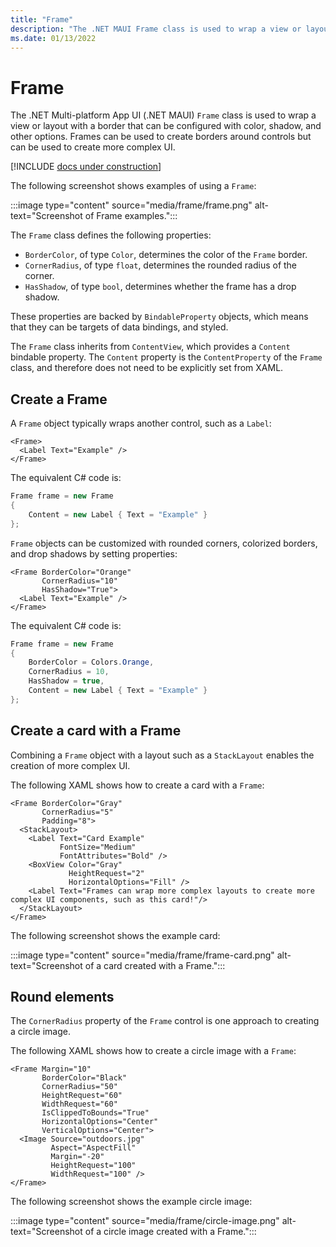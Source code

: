 ```yaml
---
title: "Frame"
description: "The .NET MAUI Frame class is used to wrap a view or layout with a border that can be configured with color, shadow, and other options."
ms.date: 01/13/2022
---
```


# Frame

The .NET Multi-platform App UI (.NET MAUI) `Frame` class is used to wrap a view or layout with a border that can be configured with color, shadow, and other options. Frames can be used to create borders around controls but can be used to create more complex UI.

[!INCLUDE [docs under construction](~/includes/preview-note.md)]

The following screenshot shows examples of using a `Frame`:

:::image type="content" source="media/frame/frame.png" alt-text="Screenshot of Frame examples.":::

The `Frame` class defines the following properties:

- `BorderColor`, of type `Color`, determines the color of the `Frame` border.
- `CornerRadius`, of type `float`, determines the rounded radius of the corner.
- `HasShadow`, of type `bool`, determines whether the frame has a drop shadow.

These properties are backed by `BindableProperty` objects, which means that they can be targets of data bindings, and styled.

The `Frame` class inherits from `ContentView`, which provides a `Content` bindable property. The `Content` property is the `ContentProperty` of the `Frame` class, and therefore does not need to be explicitly set from XAML.

## Create a Frame

A `Frame` object typically wraps another control, such as a `Label`:

```xaml
<Frame>
  <Label Text="Example" />
</Frame>
```

The equivalent C# code is:

```csharp
Frame frame = new Frame
{
    Content = new Label { Text = "Example" }
};
```

`Frame` objects can be customized with rounded corners, colorized borders, and drop shadows by setting properties:

```xaml
<Frame BorderColor="Orange"
       CornerRadius="10"
       HasShadow="True">
  <Label Text="Example" />
</Frame>
```

The equivalent C# code is:

```csharp
Frame frame = new Frame
{
    BorderColor = Colors.Orange,
    CornerRadius = 10,
    HasShadow = true,
    Content = new Label { Text = "Example" }
};
```

## Create a card with a Frame

Combining a `Frame` object with a layout such as a `StackLayout` enables the creation of more complex UI.

The following XAML shows how to create a card with a `Frame`:

```xaml
<Frame BorderColor="Gray"
       CornerRadius="5"
       Padding="8">
  <StackLayout>
    <Label Text="Card Example"
           FontSize="Medium"
           FontAttributes="Bold" />
    <BoxView Color="Gray"
             HeightRequest="2"
             HorizontalOptions="Fill" />
    <Label Text="Frames can wrap more complex layouts to create more complex UI components, such as this card!"/>
  </StackLayout>
</Frame>
```

The following screenshot shows the example card:

:::image type="content" source="media/frame/frame-card.png" alt-text="Screenshot of a card created with a Frame.":::

## Round elements

The `CornerRadius` property of the `Frame` control is one approach to creating a circle image.

The following XAML shows how to create a circle image with a `Frame`:

```xaml
<Frame Margin="10"
       BorderColor="Black"
       CornerRadius="50"
       HeightRequest="60"
       WidthRequest="60"
       IsClippedToBounds="True"
       HorizontalOptions="Center"
       VerticalOptions="Center">
  <Image Source="outdoors.jpg"
         Aspect="AspectFill"
         Margin="-20"
         HeightRequest="100"
         WidthRequest="100" />
</Frame>
```

The following screenshot shows the example circle image:

:::image type="content" source="media/frame/circle-image.png" alt-text="Screenshot of a circle image created with a Frame.":::
